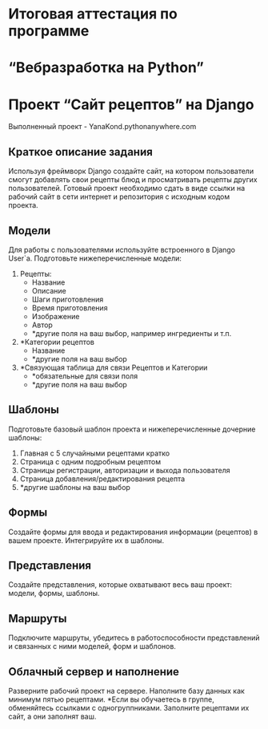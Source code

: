 # Итоговая аттестация по программе
# “Вебразработка на Python”

# Проект “Сайт рецептов” на Django
Выполненный проект - YanaKond.pythonanywhere.com

## Краткое описание задания
Используя фреймворк Django создайте сайт, на котором пользователи смогут
добавлять свои рецепты блюд и просматривать рецепты других пользователей.
Готовый проект необходимо сдать в виде ссылки на рабочий сайт в сети интернет и
репозитория с исходным кодом проекта.

## Модели
Для работы с пользователями используйте встроенного в Django User`a.
Подготовьте нижеперечисленные модели:
1. Рецепты:
    * Название
    * Описание
    * Шаги приготовления
    * Время приготовления
    * Изображение
    * Автор
    * *другие поля на ваш выбор, например ингредиенты и т.п.
2. *Категории рецептов
    * Название
    * *другие поля на ваш выбор
3. *Связующая таблица для связи Рецептов и Категории
    * *обязательные для связи поля
    * *другие поля на ваш выбор
   
## Шаблоны
Подготовьте базовый шаблон проекта и нижеперечисленные дочерние шаблоны:
1. Главная с 5 случайными рецептами кратко
2. Страница с одним подробным рецептом
3. Страницы регистрации, авторизации и выхода пользователя
4. Страница добавления/редактирования рецепта
5. *другие шаблоны на ваш выбор

## Формы
Создайте формы для ввода и редактирования информации (рецептов) в вашем
проекте. Интегрируйте их в шаблоны.

## Представления
Создайте представления, которые охватывают весь ваш проект: модели, формы,
шаблоны.

## Маршруты
Подключите маршруты, убедитесь в работоспособности представлений и связанных
с ними моделей, форм и шаблонов.

## Облачный сервер и наполнение
Разверните рабочий проект на сервере. Наполните базу данных как минимум пятью
рецептами.
*Если вы обучаетесь в группе, обменяйтесь ссылками с одногруппниками.
Заполните рецептами их сайт, а они заполнят ваш.
